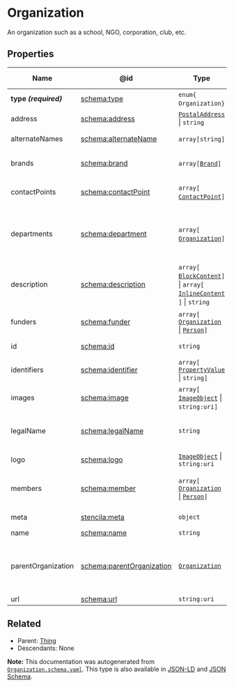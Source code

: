 # Organization

An organization such as a school, NGO, corporation, club, etc.

## Properties

| Name                  | @id                                                                | Type                                                                                                               | Description                                                                                                    | Inherited from                    |
| --------------------- | ------------------------------------------------------------------ | ------------------------------------------------------------------------------------------------------------------ | -------------------------------------------------------------------------------------------------------------- | --------------------------------- |
| **type _(required)_** | [schema:type](https://schema.org/type)                             | `enum{`​`Organization`​`}`                                                                                         | The name of the type.                                                                                          | [Entity](./Entity.md)             |
| address               | [schema:address](https://schema.org/address)                       | [`PostalAddress`](./PostalAddress.md) \| `string`                                                                  | Postal address for the organization.                                                                           | [Organization](./Organization.md) |
| alternateNames        | [schema:alternateName](https://schema.org/alternateName)           | `array[`​`string`​`]`                                                                                              | Alternate names (aliases) for the item.                                                                        | [Thing](./Thing.md)               |
| brands                | [schema:brand](https://schema.org/brand)                           | `array[`​[`Brand`](./Brand.md)​`]`                                                                                 | Brands that the organization is connected with.                                                                | [Organization](./Organization.md) |
| contactPoints         | [schema:contactPoint](https://schema.org/contactPoint)             | `array[`​[`ContactPoint`](./ContactPoint.md)​`]`                                                                   | Correspondence/Contact points for the organization.                                                            | [Organization](./Organization.md) |
| departments           | [schema:department](https://schema.org/department)                 | `array[`​[`Organization`](./Organization.md)​`]`                                                                   | Departments within the organization. For example, Department of Computer Science, Research & Development etc.  | [Organization](./Organization.md) |
| description           | [schema:description](https://schema.org/description)               | `array[`​[`BlockContent`](./BlockContent.md)​`]` \| `array[`​[`InlineContent`](./InlineContent.md)​`]` \| `string` | A description of the item.                                                                                     | [Thing](./Thing.md)               |
| funders               | [schema:funder](https://schema.org/funder)                         | `array[`​[`Organization`](./Organization.md) \| [`Person`](./Person.md)​`]`                                        | Organization(s) or person(s) funding the organization.                                                         | [Organization](./Organization.md) |
| id                    | [schema:id](https://schema.org/id)                                 | `string`                                                                                                           | The identifier for this item.                                                                                  | [Entity](./Entity.md)             |
| identifiers           | [schema:identifier](https://schema.org/identifier)                 | `array[`​[`PropertyValue`](./PropertyValue.md) \| `string`​`]`                                                     | Any kind of identifier for any kind of Thing.                                                                  | [Thing](./Thing.md)               |
| images                | [schema:image](https://schema.org/image)                           | `array[`​[`ImageObject`](./ImageObject.md) \| `string:uri`​`]`                                                     | Images of the item.                                                                                            | [Thing](./Thing.md)               |
| legalName             | [schema:legalName](https://schema.org/legalName)                   | `string`                                                                                                           | Legal name for the Organization. Should only include letters and spaces.                                       | [Organization](./Organization.md) |
| logo                  | [schema:logo](https://schema.org/logo)                             | [`ImageObject`](./ImageObject.md) \| `string:uri`                                                                  | The logo of the organization.                                                                                  | [Organization](./Organization.md) |
| members               | [schema:member](https://schema.org/member)                         | `array[`​[`Organization`](./Organization.md) \| [`Person`](./Person.md)​`]`                                        | Person(s) or organization(s) who are members of this organization.                                             | [Organization](./Organization.md) |
| meta                  | [stencila:meta](https://schema.stenci.la/meta.jsonld)              | `object`                                                                                                           | Metadata associated with this item.                                                                            | [Entity](./Entity.md)             |
| name                  | [schema:name](https://schema.org/name)                             | `string`                                                                                                           | The name of the item.                                                                                          | [Thing](./Thing.md)               |
| parentOrganization    | [schema:parentOrganization](https://schema.org/parentOrganization) | [`Organization`](./Organization.md)                                                                                | Entity that the Organization is a part of. For example, parentOrganization to a department is a university.    | [Organization](./Organization.md) |
| url                   | [schema:url](https://schema.org/url)                               | `string:uri`                                                                                                       | The URL of the item.                                                                                           | [Thing](./Thing.md)               |

## Related

-   Parent: [Thing](./Thing.md)
-   Descendants: None

**Note:** This documentation was autogenerated from [`Organization.schema.yaml`](https://github.com/stencila/schema/blob/master/schema/Organization.schema.yaml). This type is also available in [JSON-LD](https://schema.org/Organization) and [JSON Schema](https://schema.stenci.la/Organization.schema.json).
